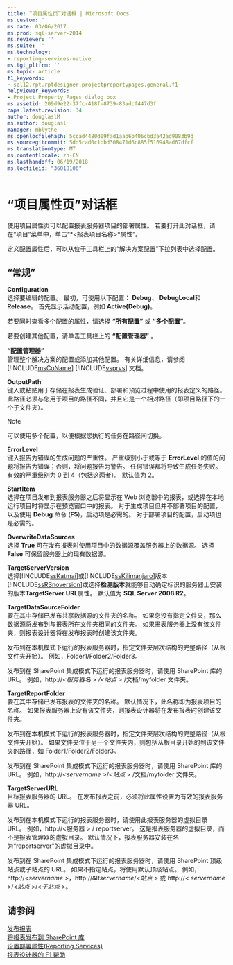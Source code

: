 ```yaml
---
title: “项目属性页”对话框 | Microsoft Docs
ms.custom: ''
ms.date: 03/06/2017
ms.prod: sql-server-2014
ms.reviewer: ''
ms.suite: ''
ms.technology:
- reporting-services-native
ms.tgt_pltfrm: ''
ms.topic: article
f1_keywords:
- sql12.rpt.rptdesigner.projectpropertypages.general.f1
helpviewer_keywords:
- Project Property Pages dialog box
ms.assetid: 209d9e22-37fc-418f-8739-83adcf447d3f
caps.latest.revision: 34
author: douglaslM
ms.author: douglasl
manager: mblythe
ms.openlocfilehash: 5ccad4480d09fad1aab6b406cbd3a42ad9083b9d
ms.sourcegitcommit: 5dd5cad0c1bbd308471d6c885f516948ad67dfcf
ms.translationtype: MT
ms.contentlocale: zh-CN
ms.lasthandoff: 06/19/2018
ms.locfileid: "36018106"
---
```

# <a name="project-property-pages-dialog-box"></a>“项目属性页”对话框
  使用项目属性页可以配置报表服务器项目的部署属性。 若要打开此对话框，请在“项目”菜单中，单击“*\<报表项目名称>*属性”。  
  
 定义配置属性后，可以从位于工具栏上的“解决方案配置”下拉列表中选择配置。  
  
## <a name="options"></a>“常规”  
 **Configuration**  
 选择要编辑的配置。 最初，可使用以下配置： **Debug**、 **DebugLocal**和 **Release**。 首先显示活动配置，例如 **Active(Debug)**。  
  
 若要同时查看多个配置的属性，请选择 **“所有配置”** 或 **“多个配置”**。  
  
 若要创建其他配置，请单击工具栏上的 **“配置管理器”** 。  
  
 **“配置管理器”**  
 管理整个解决方案的配置或添加其他配置。 有关详细信息，请参阅 [!INCLUDE[msCoName](../../includes/msconame-md.md)] [!INCLUDE[vsprvs](../../includes/vsprvs-md.md)] 文档。  
  
 **OutputPath**  
 键入或粘贴用于存储在报表生成验证、部署和预览过程中使用的报表定义的路径。 此路径必须与您用于项目的路径不同，并且它是一个相对路径（即项目路径下的一个子文件夹）。  
  
> [!NOTE]  
>  可以使用多个配置，以便根据您执行的任务在路径间切换。  
  
 **ErrorLevel**  
 键入报告为错误的生成问题的严重性。 严重级别小于或等于 **ErrorLevel** 的值的问题将报告为错误；否则，将问题报告为警告。 任何错误都将导致生成任务失败。 有效的严重级别为 0 到 4（包括这两者）。 默认值为 2。  
  
 **StartItem**  
 选择在项目发布到报表服务器之后将显示在 Web 浏览器中的报表，或选择在本地运行项目时将显示在预览窗口中的报表。 对于生成项目但并不部署项目的配置，以及使用 **Debug** 命令 (**F5**)，启动项是必需的。 对于部署项目的配置，启动项也是必需的。  
  
 **OverwriteDataSources**  
 选择 **True** 可在发布报表时使用项目中的数据源覆盖服务器上的数据源。 选择 **False** 可保留服务器上的现有数据源。  
  
 **TargetServerVersion**  
 选择[!INCLUDE[ssKatmai](../../includes/sskatmai-md.md)]或[!INCLUDE[ssKilimanjaro](../../includes/sskilimanjaro-md.md)]版本[!INCLUDE[ssRSnoversion](../../includes/ssrsnoversion-md.md)]或选择**检测版本**就能够自动确定标识的服务器上安装的版本**TargetServer URL**属性。 默认值为 **SQL Server 2008 R2**。  
  
 **TargetDataSourceFolder**  
 要在其中存储已发布共享数据源的文件夹的名称。 如果您没有指定文件夹，那么数据源将发布到与报表所在文件夹相同的文件夹。 如果报表服务器上没有该文件夹，则报表设计器将在发布报表时创建该文件夹。  
  
 发布到在本机模式下运行的报表服务器时，指定文件夹层次结构的完整路径（从根文件夹开始）。 例如，Folder1/Folder2/Folder3。  
  
 发布到在 SharePoint 集成模式下运行的报表服务器时，请使用 SharePoint 库的 URL。 例如，http://*\<服务器名 > /\<站点 >*  /文档/myfolder 文件夹。  
  
 **TargetReportFolder**  
 要在其中存储已发布报表的文件夹的名称。 默认情况下，此名称即为报表项目的名称。 如果报表服务器上没有该文件夹，则报表设计器将在发布报表时创建该文件夹。  
  
 发布到在本机模式下运行的报表服务器时，指定文件夹层次结构的完整路径（从根文件夹开始）。 如果文件夹位于另一个文件夹内，则包括从根目录开始的到该文件夹的路径，如 Folder1/Folder2/Folder3。  
  
 发布到在 SharePoint 集成模式下运行的报表服务器时，请使用 SharePoint 库的 URL。 例如，http://*\<servername >*/*\<站点 >*  /文档/myfolder 文件夹。  
  
 **TargetServerURL**  
 目标报表服务器的 URL。 在发布报表之前，必须将此属性设置为有效的报表服务器 URL。  
  
 发布到在本机模式下运行的报表服务器时，请使用此报表服务器的虚拟目录 URL。 例如，http://\<服务器 > / reportserver。 这是报表服务器的虚拟目录，而不是报表管理器的虚拟目录。 默认情况下，报表服务器安装在名为“reportserver”的虚拟目录中。  
  
 发布到在 SharePoint 集成模式下运行的报表服务器时，请使用 SharePoint 顶级站点或子站点的 URL。 如果不指定站点，将使用默认顶级站点。 例如，http://\<*servername >*，http://&lt*servername*/\<*站点 >* 或 http://\< *servername >*/\<*站点 >*/\<*子站点 >*。  
  
## <a name="see-also"></a>请参阅  
 [发布报表](../publish-reports.md)   
 [将报表发布到 SharePoint 库](../reports/publish-a-report-to-a-sharepoint-library.md)   
 [设置部署属性&#40;Reporting Services&#41;](set-deployment-properties-reporting-services.md)   
 [报表设计器的 F1 帮助](report-designer-f1-help.md)  
  
  